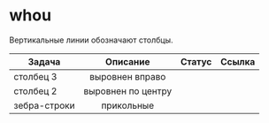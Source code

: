 # whou
Вертикальные линии обозначают столбцы.

| Задача       | Описание                | Статус | Ссылка | 
| ------------- |:------------------:| -----:| -----:|
| столбец 3     | выровнен вправо    |  |  |
| столбец 2     | выровнен по центру |    |    |
| зебра-строки  | прикольные         |            |    </head> |

